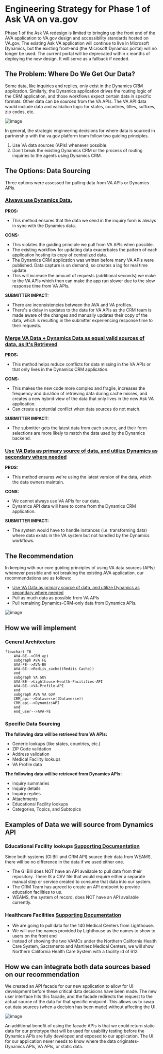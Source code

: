 # Engineering Strategy for Phase 1 of Ask VA on va.gov

Phase 1 of the Ask VA redesign is limited to bringing up the front end of the AVA application to VA.gov design and accessibility standards hosted on VA.gov. The existing Ask VA application will continue to live in Microsoft Dynamics, but the existing front-end (the Microsoft Dynamics portal) will no longer be used. The current portal will be deprecated within x months of deploying the new design. It will serve as a fallback if needed.

## The Problem: Where Do We Get Our Data?

Some data, like inquiries and replies, only exist in the Dynamics CRM application. Similarly, the Dynamics application drives the routing logic of the CRM application, and those workflows expect certain data in specific formats. Other data can be sourced from the VA APIs. The VA API data would include data and validation logic for states, countries, titles, suffixes, zip codes, etc.

![image](https://github.com/department-of-veterans-affairs/va.gov-team/assets/89649306/dac35d01-c217-4822-b059-536ff933ff5c)

In general, the strategic engineering decisions for where data is sourced in partnership with the va.gov platform team follow two guiding principles.

1. Use VA data sources (APIs) whenever possible.
2. Don't break the existing Dynamics CRM or the process of routing inquiries to the agents using Dynamics CRM. 

## The Options: Data Sourcing

Three options were assessed for pulling data from VA APIs or Dynamics APIs.

### <ins>Always use Dynamics Data.</ins>

**PROS:** 

* This method ensures that the data we send in the inquiry form is always in sync with the Dynamics data.

**CONS:**

* This violates the guiding principle we pull from VA APIs when possible. 
* The existing workflow for updating data exacerbates the pattern of each application hosting its copy of centralized data. 
* The Dynamics CRM application was written before many VA APIs were published. Data capture is on demand, so creates a lag for real time update. 
* This will increase the amount of requests (additional seconds) we make to the VA APIs which then can make the app run slower due to the slow response time from VA APIs.

**SUBMITTER IMPACT:**

* There are inconsistencies between the AVA and VA profiles. 
* There's a delay in updates to the data for VA APIs as the CRM team is made aware of the changes and manually updates their copy of the data, which is resulting in the submitter experiencing response time to their requests.  

### <ins>Merge VA Data + Dynamics Data as equal valid sources of data, as It's Retrieved</ins>

**PROS:** 

* This method helps reduce conflicts for data missing in the VA APIs or that only lives in the Dynamics CRM application.

**CONS:** 

* This makes the new code more complex and fragile, increases the frequency and duration of retrieving data during cache misses, and creates a new hybrid view of the data that only lives in the new Ask VA application. 
* Can create a potential conflict when data sources do not match. 

**SUBMITTER IMPACT:** 

* The submitter gets the latest data from each source, and their form selections are more likely to match the data used by the Dynamics backend.

### <ins>Use VA Data as primary source of data, and utilize  Dynamics as secondary where needed</ins>

**PROS:** 

* This method ensures we're using the latest version of the data, which the data owners maintain.

**CONS:** 

* We cannot always use VA APIs for our data. 
* Dynamics API data will have to come from the Dynamics CRM application.

**SUBMITTER IMPACT:** 

* The system would have to handle instances (i.e. transforming data) where data exists in the VA system but not handled by the Dynamics workflows.

## The Recommendation

In keeping with our core guiding principles of using VA data sources (APIs) whenever possible and not breaking the existing AVA application, our recommendations are as follows:

* [Use VA Data as primary source of data, and utilize  Dynamics as secondary where needed](#use-va-data-as-primary-source-of-data-and-utilize-dynamics-as-secondary-where-needed)
* Pull as much data as possible from VA APIs 
* Pull remaining Dynamics-CRM-only data from Dynamics APIs.

![image](https://github.com/department-of-veterans-affairs/va.gov-team/assets/89649306/9cc8897e-cefc-416b-adbb-d20a71a33606)

## How we will implement

### General Architecture

```mermaid
flowchart TB
    AVA-BE-->CRM_api
    subgraph AVA FE
    AVA-FE-->AVA-BE
    AVA-BE-->Rediis_cache((Rediis Cache))
    end    
    subgraph VA GOV
    AVA-BE-->Lighthouse-Health-Facilities-API
    AVA-BE-->VA-Profile-API
    end    
    subgraph AVA VA GOV
    CRM_api-->Dataverse((Dataverse))
    CRM_api-->DynamicsAPI
    end    
    end_user-->AVA-FE
```

### Specific Data Sourcing

**The following data will be retrieved from VA APIs:**

* Generic lookups (like states, countries, etc.)
* ZIP Code validation
* Address validation
* Medical Facility lookups
* VA Profile data

**The following data will be retrieved from Dynamics APIs:**

* Inquiry summaries
* Inquiry details
* Inquiry replies
* Attachments
* Educational Facility lookups
* Categories, Topics, and Subtopics
  
## Examples of Data we will source from Dynamics API 

### Educational Facility lookups [Supporting Documentation](https://github.com/department-of-veterans-affairs/va.gov-team/blob/master/products/ask-va/engineering/spikes/education_facility_data_sourcing.md)

Since both systems (GI Bill and CRM API) source their data from WEAMS, there will be no difference in the data if we used either one.

* The GI Bill does NOT have an API available to pull data from their repository. There IS a CSV file that would require either a separate manual step or service created to consume that data into our system.
* The CRM Team has agreed to create an API endpoint to provide education facilities to us.
* WEAMS, the system of record, does NOT have an API available currently.


### Healthcare Facilities [Supporting Documentation](https://github.com/department-of-veterans-affairs/va.gov-team/blob/master/products/ask-va/engineering/spikes/health_facility_data_sourcing.md)

* We are going to pull data for the 140 Medical Centers from Lighthouse.
* We will use the names provided by Lighthouse as the names to show to users on the front end
* Instead of showing the two VAMCs under the Northern California Health Care System, Sacramento and Martinez Medical Centers, we will show Northern California Health Care System with a facility id of 612.

## How we can integrate both data sources based on our recommendation 

We created an API facade for our new application to allow for UI development before these critical data decisions have been made. The new user interface hits this facade, and the facade redirects the request to the actual source of the data for that specific endpoint. This allows us to swap out data sources (when a decision has been made) without affecting the UI.

![image](https://github.com/department-of-veterans-affairs/va.gov-team/assets/89649306/cfa3a31f-2ca2-4381-a630-6024f4daadd1)

An additional benefit of using the facade APIs is that we could return static data for our prototype that will be used for usability testing before the Dynamics APIs are fully developed and exposed to our application. The UI for our application never needs to know where the data originates- Dynamics APIs, VA APIs, or static data.
